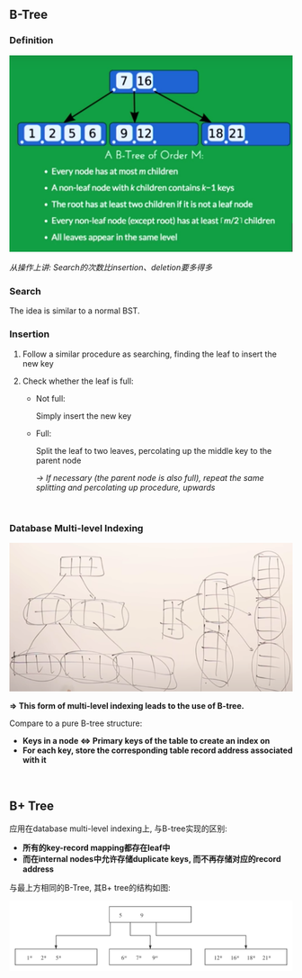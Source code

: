## B-Tree

### Definition

<img src="https://github.com/Ziang-Lu/Database-Learning-Notes/blob/master/1-Relational%20Database/1-Relational%20DB%20Concepts/B-Tree/B-Tree%20Definition.png?raw=true" width="600px">

*从操作上讲: Search的次数比insertion、deletion要多得多*

### Search

The idea is similar to a normal BST.

### Insertion

1. Follow a similar procedure as searching, finding the leaf to insert the new key

2. Check whether the leaf is full:

   * Not full:

     Simply insert the new key

   * Full:

     Split the leaf to two leaves, percolating up the middle key to the parent node

     *-> If necessary (the parent node is also full), repeat the same splitting and percolating up procedure, upwards*

<br>

### Database Multi-level Indexing

<img src="https://github.com/Ziang-Lu/Database-Learning-Notes/blob/master/1-Relational%20Database/1-Relational%20DB%20Concepts/B-Tree/Multilevel%20Indexing.png?raw=true" width="600px">

**=> This form of multi-level indexing leads to the use of B-tree.**

Compare to a pure B-tree structure:

* **Keys in a node <=> Primary keys of the table to create an index on**
* **For each key, store the corresponding table record address associated with it**

<br>

## B+ Tree

应用在database multi-level indexing上, 与B-tree实现的区别:

* **所有的key-record mapping都存在leaf中**
* **而在internal nodes中允许存储duplicate keys, 而不再存储对应的record address**

与最上方相同的B-Tree, 其B+ tree的结构如图:

<img src="https://github.com/Ziang-Lu/Database-Learning-Notes/blob/master/1-Relational%20Database/1-Relational%20DB%20Concepts/B-Tree/B+%20Tree%20Demo.png?raw=true">

